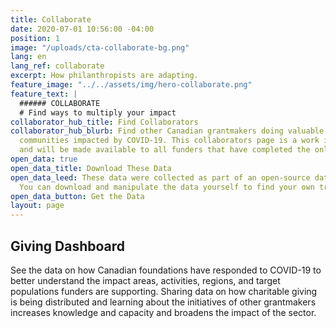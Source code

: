 ```yaml
---
title: Collaborate
date: 2020-07-01 10:56:00 -04:00
position: 1
image: "/uploads/cta-collaborate-bg.png"
lang: en
lang_ref: collaborate
excerpt: How philanthropists are adapting.
feature_image: "../../assets/img/hero-collaborate.png"
feature_text: |
  ###### COLLABORATE
  # Find ways to multiply your impact
collaborator_hub_title: Find Collaborators
collaborator_hub_blurb: Find other Canadian grantmakers doing valuable work to support
  communities impacted by COVID-19. This collaborators page is a work in progress
  and will be made available to all funders that have completed the online survey.
open_data: true
open_data_title: Download These Data
open_data_leed: These data were collected as part of an open-source data project.
  You can download and manipulate the data yourself to find your own trends and patterns.
open_data_button: Get the Data
layout: page
---
```


## Giving Dashboard

See the data on how Canadian foundations have responded to COVID-19 to better understand the impact areas, activities, regions, and target populations funders are supporting. Sharing data on how charitable giving is being distributed and learning about the initiatives of other grantmakers increases knowledge and capacity and broadens the impact of the sector. 